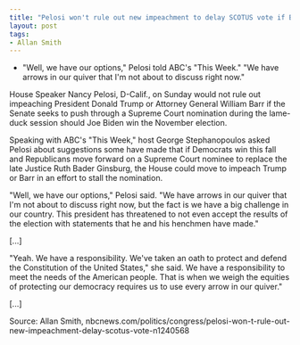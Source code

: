 ```yaml
---
title: "Pelosi won't rule out new impeachment to delay SCOTUS vote if Biden wins"
layout: post
tags:
- Allan Smith
---
```


- "Well, we have our options," Pelosi told ABC's "This Week." "We have arrows in our quiver that I'm not about to discuss right now."

House Speaker Nancy Pelosi, D-Calif., on Sunday would not rule out impeaching President Donald Trump or Attorney General William Barr if the Senate seeks to push through a Supreme Court nomination during the lame-duck session should Joe Biden win the November election.

Speaking with ABC's "This Week," host George Stephanopoulos asked Pelosi about suggestions some have made that if Democrats win this fall and Republicans move forward on a Supreme Court nominee to replace the late Justice Ruth Bader Ginsburg, the House could move to impeach Trump or Barr in an effort to stall the nomination.

"Well, we have our options," Pelosi said. "We have arrows in our quiver that I'm not about to discuss right now, but the fact is we have a big challenge in our country. This president has threatened to not even accept the results of the election with statements that he and his henchmen have made."

[...]

"Yeah. We have a responsibility. We've taken an oath to protect and defend the Constitution of the United States," she said. We have a responsibility to meet the needs of the American people. That is when we weigh the equities of protecting our democracy requires us to use every arrow in our quiver."

[...]

Source: Allan Smith, nbcnews.com/politics/congress/pelosi-won-t-rule-out-new-impeachment-delay-scotus-vote-n1240568
